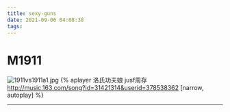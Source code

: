 ```yaml
---
title: sexy-guns
date: 2021-09-06 04:08:38
tags:
---
```

# M1911

![1911vs1911a1.jpg](https://i.loli.net/2021/09/06/ZkgwEcBo568ILdu.jpg)
{% aplayer 洛氏功夫娘 jusf周存 http://music.163.com/song?id=31421314&userid=378538362 [narrow, autoplay] %}

---